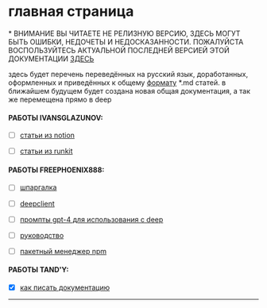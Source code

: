 # главная страница
\* ВНИМАНИЕ ВЫ ЧИТАЕТЕ НЕ РЕЛИЗНУЮ ВЕРСИЮ, ЗДЕСЬ МОГУТ БЫТЬ ОШИБКИ, НЕДОЧЕТЫ И НЕДОСКАЗАННОСТИ. ПОЖАЛУЙСТА ВОСПОЛЬЗУЙТЕСЬ АКТУАЛЬНОЙ ПОСЛЕДНЕЙ ВЕРСИЕЙ ЭТОЙ ДОКУМЕНТАЦИИ [ЗДЕСЬ](tand/realise.md)

здесь будет перечень переведённых на русский язык, доработанных, оформленных и приведённых к общему [формату](syntax.md) \*.md статей. в ближайшем будущем будет создана новая общая документация, а так же перемещена прямо в deep


#### РАБОТЫ IVANSGLAZUNOV:
- [ ] [статьи из notion](notion-deep-documentation.md)
- [ ] [статьи из runkit](runkit-deep-documentation.md)


#### РАБОТЫ FREEPHOENIX888:
- [ ] [шпаргалка](freephoenix888/cheatsheet.md)
- [ ] [deepclient](freephoenix888/deep-client.md)
- [ ] [промпты gpt-4 для использования с deep](freephoenix888/gpt4-prompts_to_use-deep.md)
- [ ] [руководство](freephoenix888/guide.md)
- [ ] [пакетный менеджер npm](freephoenix888/npm-packager.md)


#### РАБОТЫ TAND'Y:
- [x] [как писать документацию](tand/scheme.md)


---